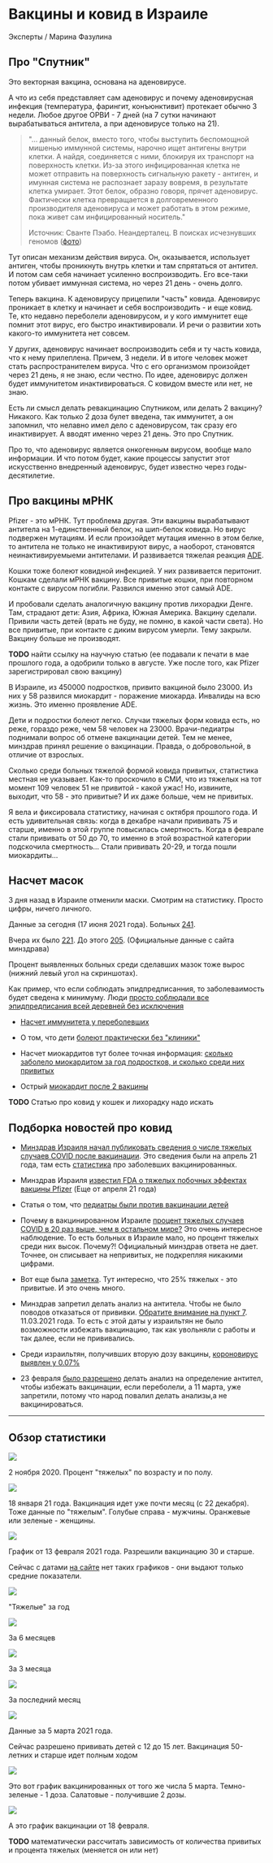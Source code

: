 # Вакцины и ковид в Израиле

Эксперты / Марина Фазулина

## Про "Спутник"

Это векторная вакцина, основана на аденовирусе.

А что из себя представляет сам аденовирус и почему аденовирусная инфекция (температура, фарингит, конъюнктивит) протекает обычно 3 недели. Любое другое ОРВИ - 7 дней (на 7 сутки начинают вырабатываться антитела, а при аденовирусе только на 21).

> "... данный белок, вместо того, чтобы выступить беспомощной мишенью иммунной системы, нарочно ищет антигены внутри клетки. А найдя, соединяется с ними, блокируя их транспорт на поверхность клетки. Из-за этого инфицированная клетка не может отправить на поверхность сигнальную ракету - антиген, и имунная система не распознает заразу вовремя, в результате клетка умирает. Этот белок, образно говоря, прячет аденовирус. Фактически клетка превращается в долговременного производителя аденовируса и может работать в этом режиме, пока живет сам инфицированный носитель."
>
> Источник: Сванте Пэабо. Неандерталец. В поисках исчезнувших геномов ([фото](1.jpeg))

Тут описан механизм действия вируса. Он, оказывается, использует антиген, чтобы проникнуть внутрь клетки и там спрятаться от антител. И потом сам себя начинает усиленно воспроизводить. Его все-таки потом убивает иммунная система, но через 21 день - очень долго.

Теперь вакцина. К аденовирусу прицепили "часть" ковида. Аденовирус проникает в клетку и начинает и себя воспроизводить - и еще ковид. Те, кто недавно переболели аденовирусом, и у кого иммунитет еще помнит этот вирус, его быстро инактивировали. И речи о развитии хоть какого-то иммунитета нет совсем.

У других, аденовирус начинает воспроизводить себя и ту часть ковида, что к нему прилеплена. Причем, 3 недели. И в итоге человек может стать распространителем вируса. Что с его организмом произойдет через 21 день, я не знаю, если честно. По идее, аденовирус должен будет иммунитетом инактивироваться. С ковидом вместе или нет, не знаю.

Есть ли смысл делать ревакцинацию Спутником, или делать 2 вакцину? Никакого. Как только 2 доза булет введена, так иммунитет, а он запомнил, что нелавно имел дело с аденовирусом, так сразу его инактивирует. А вводят именно через 21 день. Это про Спутник.

Про то, что аденовирус является онкогенным вирусом, вообще мало информации. И что потом будет, какие процессы запустит этот искусственно внедренный аденовирус, будет известно через годы-десятилетие.

## Про вакцины мРНК

Pfizer - это мРНК. Тут проблема другая. Эти вакцины вырабатывают антитела на 1-единственный белок, на шип-белок ковида. Но вирус подвержен мутациям. И если произойдет мутация именно в этом белке, то антитела не только не инактивируют вирус, а наоборот, становятся неинактивируемыеми антителами. И развивается тяжелая реакция [ADE](https://ru.wikipedia.org/wiki/Антителозависимое_усиление_инфекции).

Кошки тоже болеют ковидной инфекцией. У них развивается перитонит. Кошкам сделали мРНК вакцину. Все привитые кошки, при повторном контакте с вирусом погибли. Развился именно этот самый ADE.

И пробовали сделать аналогичную вакцину против лихорадки Денге. Там, страдают дети: Азия, Африка, Южная Америка. Вакцину сделали. Привили часть детей (врать не буду, не помню, в какой части света). Но все привитые, при контакте с диким вирусом умерли. Тему закрыли. Вакцину больше не производят.

 **TODO** найти ссылку на научную статью (ее подавали к печати в мае прошлого года, а одобрили только в августе. Уже после того, как Pfizer зарегистрировал свою вакцину)

В Израиле, из 450000 подростков, привито вакциной было 23000. Из них у 58 развился миокардит - поражение миокарда. Инвалиды на всю жизнь. Это именно проявление ADE.

Дети и подростки болеют легко. Случаи тяжелых форм ковида есть, но реже, гораздо реже, чем 58 человек на 23000. Врачи-педиатры поднимали вопрос об отмене вакцинации детей. Тем не менее, минздрав принял решение о вакцинации. Правда, о добровольной, в отличие от взрослых.

Сколько среди больных тяжелой формой ковида привитых, статистика местная не указывает. Как-то проскочило в СМИ, что из тяжелых на тот момент 109 человек 51 не привитой - какой ужас! Но, извините, выходит, что 58 - это привитые? И их даже больше, чем не привитых.

Я вела и фиксировала статистику, начиная с октября прошлого года. И есть удивительная связь: когда в декабре начали прививать 75 и старше, именно в этой группе повысилась смертность. Когда в феврале стали прививать от 50 до 70, то именно в этой возрастной категории подскочила смертность... Стали прививать 20-29, и тогда пошли миокардиты...

## Насчет масок

3 дня назад в Израиле отменили маски. Смотрим на статистику. Просто цифры, ничего личного.

Данные за сегодня (17 июня 2021 года). Больных [241](2.jpeg "левый верхний угол").

Вчера их было [221](3.jpeg). До этого [205](4.jpeg). (Официальные данные с сайта минздрава)

Процент выявленных больных среди сделавших мазок тоже вырос (нижний левый угол на скриншотах).

Как пример, что если соблюдать эпидпредписанния, то заболеваимость будет сведена к минимуму. Люди [просто соблюдали все эпидпредписания всей деревней без исключения](https://www.9tv.co.il/item/30352)

- [Насчет иммунитета у переболевших](https://www.vesty.co.il/main/article/SJFOEvpFO)

- О том, что дети [болеют практически без "клиники"](https://www.vesty.co.il/main/article/SyiQ1KD900)

- Насчет миокардитов тут более точная информация: [сколько заболело миокардитом за год подростков, и сколько среди них привитых](https://newsru.co.il/health/01jun2021/pfizer_0010.html)

- Острый [миокардит после 2 вакцины](https://news.israelinfo.co.il/health/92584)

**TODO** Статью про ковид у кошек и лихорадку надо искать

## Подборка новостей про ковид

- [Минздрав Израиля начал публиковать сведения о числе тяжелых случаев COVID после вакцинации](https://news.israelinfo.co.il/health/94440). Это сведения были на апрель 21 года, там есть [статистика](5.jpeg) про заболевших вакцинированных.

- Минздрав Израиля [известил FDA о тяжелых побочных эффектах вакцины Pfizer](https://news.israelinfo.co.il/health/94382) (Еще от апреля 21 года)

- Статья о том, что [педиатры были против вакцинации детей](https://news.israelinfo.co.il/health/94098)

- Почему в вакцинированном Израиле [процент тяжелых случаев COVID в 20 раз выше, чем в остальном мире?](https://news.israelinfo.co.il/health/94072) Это очень интересное наблюдение. То есть больных в Израиле мало, но процент тяжелых среди них высок. Почему?! Официальный минздрав ответа не дает. Точнее, он списывает на непривитых, не подкрепляя никакими цифрами.

- Вот еще была [заметка](6.jpeg). Тут интересно, что 25% тяжелых - это привитые. И это очень много.

- Минздрав запретил делать анализ на антитела. Чтобы не было поводов отказаться от прививки. [Обратите внимание на пункт 7](https://www.vesty.co.il/main/article/SyCBdoPXu). 11.03.2021 года. То есть с этой даты у израильтян не было возможности избежать вакцинацию, так как увольняли с работы и так далее, если не прививались.

- Среди израильтян, получивших вторую дозу вакцины, [короновирус выявлен у 0.07%](7.jpeg)

- 23 февраля [было разрешено](8.jpeg) делать анализ на определение антител, чтобы избежать вакцинации, если переболели, а 11 марта, уже запретили, потому что народ повалил делать анализы,а не вакцинироваться.

_____

## Обзор статистики

![](9.jpeg)

2 ноября 2020. Процент "тяжелых" по возрасту и по полу.

![](10.jpeg)

18 января 21 года. Вакцинация идет уже почти месяц (с 22 декабря). Тоже данные по "тяжелым". Голубые справа - мужчины. Оранжевые или зеленые - женщины.

![](11.jpeg)

График от 13 февраля 2021 года. Разрешили вакцинацию 30 и старше.

Сейчас с датами [на сайте](health.gov.il) нет таких графиков - они выдают только средние показатели.

![](12.jpeg)

"Тяжелые" за год



![](13.jpeg)

За 6 месяцев



![](14.jpeg)

За 3 месяца



![](15.jpeg)

За последний месяц



![](16.jpeg)

Данные за 5 марта 2021 года.

Сейчас разрешено прививать детей с 12 до 15 лет. Вакцинация 50-летних и старше идет полным ходом



![](17.jpeg)

Это вот график вакцинированных от того же числа 5 марта. Темно-зеленые - 1 доза. Салатовые - получившие 2 дозы.

![](18.jpeg)

А это график вакцинации от 18 февраля.

**TODO** математически рассчитать зависимость от количества привитых и процента тяжелых (меняется он или нет)
